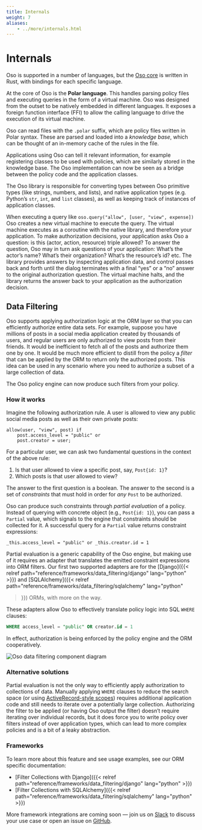 ```yaml
---
title: Internals
weight: 7
aliases:
    - ../more/internals.html
---
```


# Internals

Oso is supported in a number of languages,
but the [Oso core](https://github.com/osohq/oso) is written in Rust,
with bindings for each specific language.

At the core of Oso is the **Polar language**. This handles parsing
policy files and executing queries in the form of a virtual machine. Oso was
designed from the outset to be natively embedded in different
languages. It exposes a foreign function interface (FFI) to allow the calling
language to drive the execution of its virtual machine.

Oso can read files with the `.polar` suffix, which are policy files written in Polar syntax.
These are parsed and loaded into a *knowledge base*, which can be thought of an
in-memory cache of the rules in the file.

Applications using Oso can tell it relevant information, for example registering
classes to be used with policies, which are similarly stored in the knowledge base.
The Oso implementation can now be seen as a bridge between the policy code and the application classes.

The Oso library is responsible for converting types between Oso primitive types
(like strings, numbers, and lists), and native application types (e.g. Python’s
`str`, `int`, and `list` classes), as well as keeping track of instances
of application classes.

When executing a query like `oso.query("allow", [user,
"view", expense])` Oso creates a new virtual machine to execute the query.
The virtual machine executes as a coroutine with the native library, and
therefore your application. To make authorization decisions, your application
asks Oso a question: is this (actor, action, resource) triple allowed? To answer
the question, Oso may in turn ask questions of your application: What’s the
actor’s name? What’s their organization? What’s the resource’s id? etc. The
library provides answers by inspecting application data, and control passes back
and forth until the dialog terminates with a final “yes” or a “no” answer to the
original authorization question. The virtual machine halts, and the library
returns the answer back to your application as the authorization decision.


## Data Filtering

Oso supports applying authorization logic at the ORM layer so that you can
efficiently authorize entire data sets. For example, suppose you have millions
of posts in a social media application created by thousands of users, and
regular users are only authorized to view posts from their friends. It would be
inefficient to fetch all of the posts and authorize them one by one. It would
be much more efficient to distill from the policy a _filter_ that can be
applied by the ORM to return only the authorized posts. This idea can be used
in any scenario where you need to authorize a subset of a large collection of
data.

The Oso policy engine can now produce such filters from your policy.

### How it works

Imagine the following authorization rule. A user is allowed to view any public
social media posts as well as their own private posts:

```polar
allow(user, "view", post) if
    post.access_level = "public" or
    post.creator = user;
```

For a particular user, we can ask two fundamental questions in the context of
the above rule:

1. Is that user allowed to view a specific post, say, `Post{id: 1}`?
2. Which posts is that user allowed to view?

The answer to the first question is a boolean. The answer to the second is a
set of _constraints_ that must hold in order for _any_ `Post` to be authorized.

Oso can produce such constraints through _partial evaluation_ of a policy.
Instead of querying with concrete object (e.g., `Post{id: 1}`), you can pass a
`Partial` value, which signals to the engine that constraints should be
collected for it. A successful query for a `Partial` value returns constraint
expressions:

```polar
_this.access_level = "public" or _this.creator.id = 1
```

Partial evaluation is a generic capability of the Oso engine, but making use
of it requires an adapter that translates the emitted constraint expressions
into ORM filters. Our first two supported adapters are for the [Django]({{<
relref path="reference/frameworks/data_filtering/django" lang="python" >}}) and
[SQLAlchemy]({{< relref path="reference/frameworks/data_filtering/sqlalchemy" lang="python"
>}}) ORMs, with more on the way.

These adapters allow Oso to effectively translate policy logic into SQL `WHERE`
clauses:

```sql
WHERE access_level = "public" OR creator.id = 1
```

In effect, authorization is being enforced by the policy engine and the ORM
cooperatively.

![Oso data filtering component diagram](img/list-filtering.svg)

### Alternative solutions

Partial evaluation is not the only way to efficiently apply authorization to
collections of data. <!-- TODO(gj): this page doesn't yet exist in the new docs.
On the [Access Patterns]() page, we describe [several alternatives](). -->
Manually applying `WHERE` clauses to reduce the search space (or using
[ActiveRecord-style
scopes](https://guides.rubyonrails.org/active_record_querying.html#scopes))
requires additional application code and still needs to iterate over a
potentially large collection. Authorizing the filter to be applied (or having
Oso output the filter) doesn’t require iterating over individual records, but
it does force you to write policy over filters instead of over application
types, which can lead to more complex policies and is a bit of a leaky
abstraction.

### Frameworks

To learn more about this feature and see usage examples, see our ORM specific
documentation:

- [Filter Collections with Django]({{< relref path="reference/frameworks/data_filtering/django" lang="python" >}})
- [Filter Collections with SQLAlchemy]({{< relref path="reference/frameworks/data_filtering/sqlalchemy" lang="python" >}})

More framework integrations are coming soon — join us on
[Slack](https://join-slack.osohq.com/) to discuss your use case or open an
issue on [GitHub](https://github.com/osohq/oso).
